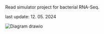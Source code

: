Read simulator project for bacterial RNA-Seq.

last update: 12. 05. 2024

![Diagram drawio](https://github.com/adelafi/BacSeqer/assets/99143397/ea8135b8-818e-4042-bcf2-f0d69df007cd)

